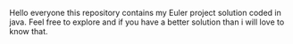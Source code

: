 Hello everyone this repository contains my Euler project solution coded in java.
Feel free to explore and if you have a better solution than i will love to know that.
